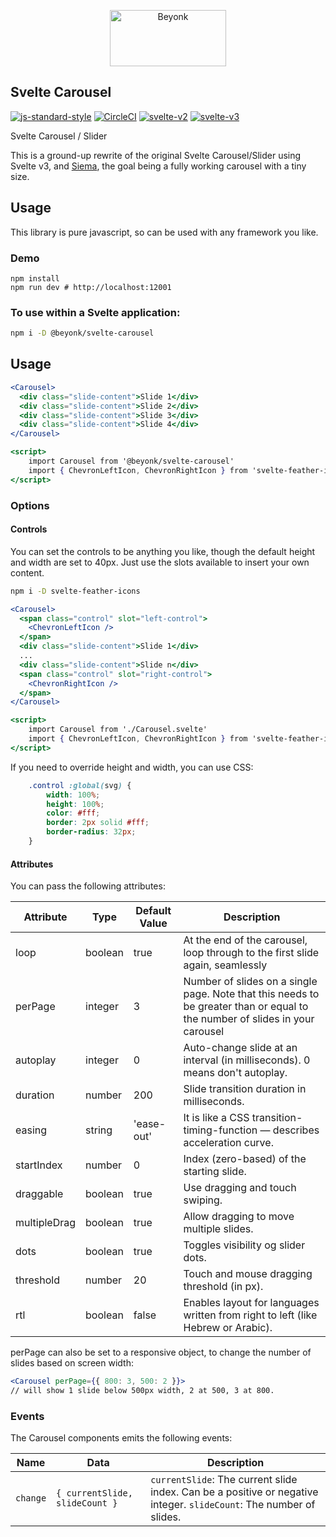 <p align="center">
  <img width="186" height="90" src="https://user-images.githubusercontent.com/218949/44782765-377e7c80-ab80-11e8-9dd8-fce0e37c235b.png" alt="Beyonk" />
</p>

## Svelte Carousel

[![js-standard-style](https://img.shields.io/badge/code%20style-standard-brightgreen.svg)](http://standardjs.com) [![CircleCI](https://circleci.com/gh/beyonk-adventures/svelte-carousel.svg?style=shield)](https://circleci.com/gh/beyonk-adventures/svelte-carousel) [![svelte-v2](https://img.shields.io/badge/svelte-v2-orange.svg)](https://v2.svelte.dev) [![svelte-v3](https://img.shields.io/badge/svelte-v3-blueviolet.svg)](https://svelte.dev)

Svelte Carousel / Slider

This is a ground-up rewrite of the original Svelte Carousel/Slider using Svelte v3, and [Siema](https://github.com/pawelgrzybek/siema), the goal being a fully working carousel with a tiny size.

## Usage

This library is pure javascript, so can be used with any framework you like.

### Demo

```
npm install
npm run dev # http://localhost:12001
```

### To use within a Svelte application:

```bash
npm i -D @beyonk/svelte-carousel
```

## Usage

```jsx
<Carousel>
  <div class="slide-content">Slide 1</div>
  <div class="slide-content">Slide 2</div>
  <div class="slide-content">Slide 3</div>
  <div class="slide-content">Slide 4</div>
</Carousel>

<script>
	import Carousel from '@beyonk/svelte-carousel'
	import { ChevronLeftIcon, ChevronRightIcon } from 'svelte-feather-icons'
</script>
```

### Options

#### Controls

You can set the controls to be anything you like, though the default height and width are set to 40px. Just use the slots available to insert your own content.

```bash
npm i -D svelte-feather-icons
```

```jsx
<Carousel>
  <span class="control" slot="left-control">
    <ChevronLeftIcon />
  </span>
  <div class="slide-content">Slide 1</div>
  ...
  <div class="slide-content">Slide n</div>
  <span class="control" slot="right-control">
    <ChevronRightIcon />
  </span>
</Carousel>

<script>
	import Carousel from './Carousel.svelte'
	import { ChevronLeftIcon, ChevronRightIcon } from 'svelte-feather-icons'
</script>
```

If you need to override height and width, you can use CSS:

```css
	.control :global(svg) {
		width: 100%;
		height: 100%;
		color: #fff;
		border: 2px solid #fff;
		border-radius: 32px;
	}
```

#### Attributes

You can pass the following attributes:

| Attribute | Type    | Default Value | Description                                                                                                                  |
|-----------|---------|---------------|------------------------------------------------------------------------------------------------------------------------------|
| loop      | boolean | true          | At the end of the carousel, loop through to the first slide again, seamlessly                                                |
| perPage   | integer | 3             | Number of slides on a single page. Note that this needs to be greater than or equal to the number of slides in your carousel |
| autoplay  | integer | 0             | Auto-change slide at an interval (in milliseconds). 0 means don't autoplay.                                                  |
| duration  | number  | 200           | Slide transition duration in milliseconds.                                                				    |
| easing    | string  | 'ease-out'    | It is like a CSS transition-timing-function — describes acceleration curve.                                                  |
| startIndex | number | 0	      | Index (zero-based) of the starting slide.                                                 				     |
| draggable | boolean | true	      | Use dragging and touch swiping.                                                 				       |
| multipleDrag | boolean | true	      | Allow dragging to move multiple slides.                                                 				     |
| dots | boolean | true	      | Toggles visibility og slider dots.                                                 				  	       |
| threshold | number | 20	      | Touch and mouse dragging threshold (in px).                                                 				     |
| rtl | boolean | false	      | Enables layout for languages written from right to left (like Hebrew or Arabic).                                                |

perPage can also be set to a responsive object, to change the number of slides based on screen width:

```jsx
<Carousel perPage={{ 800: 3, 500: 2 }}>
// will show 1 slide below 500px width, 2 at 500, 3 at 800.
```

### Events

The Carousel components emits the following events:

| Name     | Data                           | Description                                                                    |
|----------|--------------------------------|--------------------------------------------------------------------------------|
| `change` | `{ currentSlide, slideCount }` | `currentSlide`: The current slide index. Can be a positive or negative integer. `slideCount`: The number of slides. |
